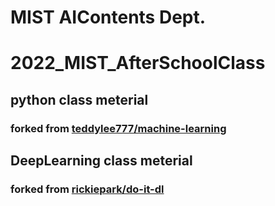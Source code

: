 # MIST AIContents Dept.
# 2022_MIST_AfterSchoolClass
## python class meterial
### forked from [teddylee777/machine-learning](https://github.com/teddylee777/machine-learning)
## DeepLearning class meterial
### forked from [rickiepark/do-it-dl](https://github.com/rickiepark/do-it-dl)
